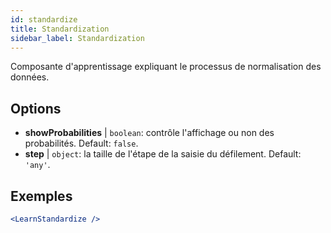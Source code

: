 ```yaml
---
id: standardize
title: Standardization
sidebar_label: Standardization
---
```


Composante d'apprentissage expliquant le processus de normalisation des données.

## Options

* __showProbabilities__ | `boolean`: contrôle l'affichage ou non des probabilités. Default: `false`.
* __step__ | `object`: la taille de l'étape de la saisie du défilement. Default: `'any'`.


## Exemples

```jsx live
<LearnStandardize />
```

